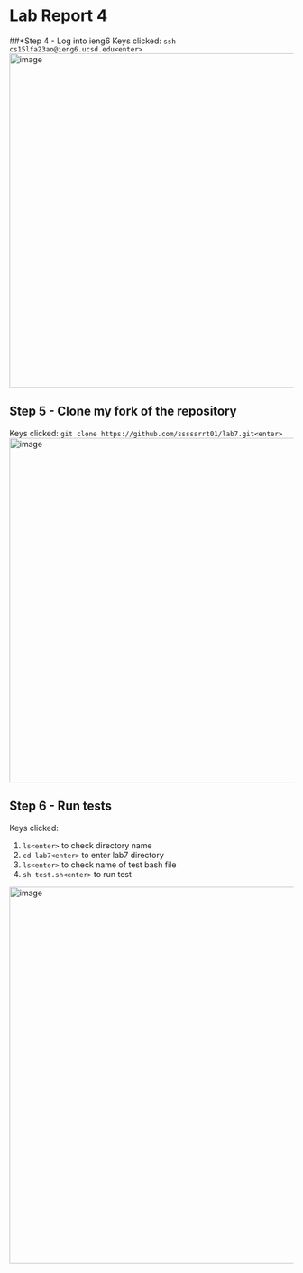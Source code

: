 # Lab Report 4
##*Step 4 - Log into ieng6
Keys clicked: ```ssh cs15lfa23ao@ieng6.ucsd.edu<enter>```  
<img width="592" alt="image" src="https://github.com/sssssrrt01/cse15l-lab-reports/assets/103394770/e3ee7903-6e0c-4e8c-8249-57a749e037a6">

## Step 5 - Clone my fork of the repository
Keys clicked: ```git clone https://github.com/sssssrrt01/lab7.git<enter>```  
<img width="610" alt="image" src="https://github.com/sssssrrt01/cse15l-lab-reports/assets/103394770/3033bf7a-9552-4042-93b5-3e62b352390b">

## Step 6 - Run tests
Keys clicked:  
1. ```ls<enter>``` to check directory name
2.  ```cd lab7<enter>``` to enter lab7 directory
3.  ```ls<enter>``` to check name of test bash file
4.  ```sh test.sh<enter>``` to run test
<img width="667" alt="image" src="https://github.com/sssssrrt01/cse15l-lab-reports/assets/103394770/fb19e882-b037-455c-8544-bb93cda4c5fd">




